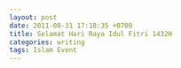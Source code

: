 ```yaml
---
layout: post
date: 2011-08-31 17:18:35 +0700
title: Selamat Hari Raya Idul Fitri 1432H
categories: writing
tags: Islam Event
---
```

<p><pertama tama saya ingin mengucapkan selamat kepada kaum muslim yang sudah menunaikan ibadah puasa selama 30 hari penuh, kini tiba saat hari kemenangan, hari dimana kita kembali ke fitroh lagi, yah, Idul Fitri, kedua saya ingin mengucapkan Selamat Hari Raya Idul Fitri 1432H, memang benar iman membuat segala sesuatu mungkin, harapan membuat segala sesuatu bekerja, dan cinta membuat segalanya indah, untukmu yang dulu pernah saya sakiti, untukmu yang dulu saya ajak masuk duniaku, untukmu yang pernah mengisi hari hariku, andai tangan ini tak bisa berjabat, andai muka ini tidak bisa bertatap, tapi itu tidak mengurangi makna terdalam, maafkan saya semua, jika saya pernah punya salah kepada kalian semua, baik yang saya sengaja atau tidak, saya mohon maaf kalau ada posting-posting blog saya mengakibatkan dampak buruk kepada pembaca, saya mohon maaf bila ada kata yang tidak berkenan dihati kalian semua, ejekan, sindiran bahkan tidak ada pujian, yah maafkan saya temans, saya hanya manusia biasa, yang tidak luput dari dosa, semoga di hari yang fitrah ini kita bisa berlapang dada membuka mata hati untuk saling memaafkan, dan berjalan lagi menjadi manusia yang lebih baik, bila ada kesempatan, amien,, saya eggoez mengucapkan selamat hari raya idul fitri mohon maaf lahir batin <img src="https://eggoez.bitbucket.io/wp-content/emojione/png/1f643.png" alt=":)" class="emojione" style="font-size:inherit;height:3ex;width:3.1ex;min-height:20px;min-width:20px;display:inline-block;margin:-.2ex .15em .2ex;line-height:normal;vertical-align:middle">